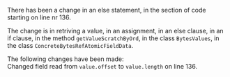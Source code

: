 There has been a change in an else statement, in the section of code starting on line nr 136.
  
The change is in retriving a value, in an assignment, in an else clause, in an if clause, in the method ```getValueScratchByOrd```, in the class ```BytesValues```, in the class ```ConcreteBytesRefAtomicFieldData```.
  
The following changes have been made:  
Changed field read from ```value.offset``` to ```value.length``` on line 136.  
